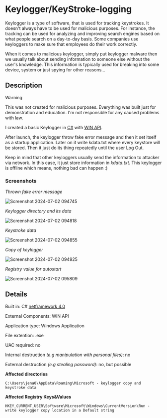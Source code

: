 # **Keylogger/KeyStroke-logging**
Keylogger is a type of software, that is used for tracking keystrokes. It doesn't always have to be used for malicious purposes. For instance, the tracking can be used for analyzing and improving search engines based on what people search on a day-to-day basis. Some companies use keyloggers to make sure that employees do their work correctly.

When it comes to malicious keylogger, simply put keylogger malware then we usually talk about sending information to someone else without the user's knowledge. This information is typically used for breaking into some device, system or just spying for other reasons...
## **Description**
> [!WARNING]
> This was not created for malicious purposes. Everything was built just for demonstration and education. I'm not responsible for any caused problems with law.

I created a basic Keylogger in [C#](https://learn.microsoft.com/en-us/dotnet/csharp/) with [WIN API](https://learn.microsoft.com/en-us/windows/win32/apiindex/windows-api-list).

After launch, the keylogger throw fake error message and then it set itself as a startup application. Later on it write kdata.txt where every keystore will be stored.
Then it just do its thing repeatedly until the user Log Out.

Keep in mind that other keyloggers usually send the information to attacker via network. In this case, it just store information in *kdata.txt*. This keylogger is offline which means, nothing bad can happen :)

### **Screenshots**
*Thrown fake error message*

![Screenshot 2024-07-02 094745](https://github.com/MalwareStudio/Keylogger-KeyStroke-logging/assets/49496834/b344f98d-f823-41b0-bef1-ccffa8a1aa1c)

*Keylogger directory and its data*

![Screenshot 2024-07-02 094818](https://github.com/MalwareStudio/Keylogger-KeyStroke-logging/assets/49496834/e8590083-08c0-46d2-9b2c-ec89994522b1)

*Keystroke data*

![Screenshot 2024-07-02 094855](https://github.com/MalwareStudio/Keylogger-KeyStroke-logging/assets/49496834/c52b40e4-1272-419b-baf4-0719b8f21122)

*Copy of keylogger*

![Screenshot 2024-07-02 094925](https://github.com/MalwareStudio/Keylogger-KeyStroke-logging/assets/49496834/2b835908-57b4-48cb-acfd-ba16c230f960)

*Registry value for autostart*

![Screenshot 2024-07-02 095809](https://github.com/MalwareStudio/Keylogger-KeyStroke-logging/assets/49496834/5a9ce485-a358-43e2-8a36-9877b9d92745)

## **Details**

Built in: C# [netframework 4.0](https://www.microsoft.com/en-us/download/details.aspx?id=17851)

External Components: WIN API

Application type: Windows Application

File extention: .exe

UAC required: no

Internal destruction *(e.g manipulation with personal files)*: no

External destruction *(e.g stealing password)*: no, but possible

**Affected directories**
```
C:\Users\jena0\AppData\Roaming\Microsoft - keylogger copy and keystroke data
```
**Affected Registry Keys&Values**
```
HKEY_CURRENT_USER\Software\Microsoft\Windows\CurrentVersion\Run - write keylogger copy location in a Default string
```
